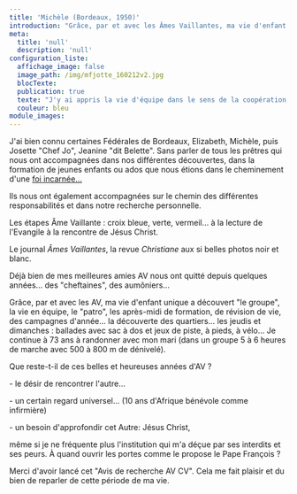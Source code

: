 ```yaml
---
title: 'Michèle (Bordeaux, 1950)'
introduction: "Grâce, par et avec les Âmes Vaillantes, ma vie d'enfant unique a découvert \"le groupe\", la vie en équipe, le \"patro\", les après-midi de formation, de révision de vie, des campagnes d'année... la découverte des quartiers... les jeudis et dimanches : ballades avec sac à dos et jeux de piste, à pieds, à vélo.."
meta:
  title: 'null'
  description: 'null'
configuration_liste:
  affichage_image: false
  image_path: /img/mfjotte_160212v2.jpg
  blocTexte:
  publication: true
  texte: "J'y ai appris la vie d'équipe dans le sens de la coopération, également le goût de l'ascèse pour soi-même, sans se comparer, ni juger les autres. J'y ai appris à voir la valeur de l'autre."
  couleur: bleu
module_images:
---
```



<div><p>J'ai bien connu certaines F&eacute;d&eacute;rales de Bordeaux, Elizabeth, Mich&egrave;le, puis Josette "Chef Jo", Jeanine "dit Belette". Sans parler de tous les pr&ecirc;tres qui nous ont accompagn&eacute;es dans nos diff&eacute;rentes d&eacute;couvertes, dans la formation de jeunes enfants ou ados que nous &eacute;tions dans le cheminement d'une <u>foi incarn&eacute;e...</u></p><p>Ils nous ont &eacute;galement accompagn&eacute;es sur le chemin des diff&eacute;rentes responsabilit&eacute;s et dans notre recherche personnelle.</p><p>Les &eacute;tapes &Acirc;me Vaillante : croix bleue, verte, vermeil... &agrave; la lecture de l'Evangile &agrave; la rencontre de J&eacute;sus Christ.</p><p>Le journal <em>&Acirc;mes Vaillantes</em>, la revue <em>Christiane </em>aux si belles photos noir et blanc.</p><p>D&eacute;j&agrave; bien de mes meilleures amies AV nous ont quitt&eacute; depuis quelques ann&eacute;es... des "cheftaines", des aum&ocirc;niers...</p><p>Gr&acirc;ce, par et avec les AV, ma vie d'enfant unique a d&eacute;couvert "le groupe", la vie en &eacute;quipe, le "patro", les apr&egrave;s-midi de formation, de r&eacute;vision de vie, des campagnes d'ann&eacute;e... la d&eacute;couverte des quartiers... les jeudis et dimanches : ballades avec sac &agrave; dos et jeux de piste, &agrave; pieds, &agrave; v&eacute;lo... Je continue &agrave; 73 ans &agrave; randonner avec mon mari (dans un groupe 5 &agrave; 6 heures de marche avec 500 &agrave; 800 m de d&eacute;nivel&eacute;).</p><p>Que reste-t-il de ces belles et heureuses ann&eacute;es d'AV ?</p><p>- le d&eacute;sir de rencontrer l'autre...</p><p>- un certain regard universel... (10 ans d'Afrique b&eacute;n&eacute;vole comme infirmi&egrave;re)</p><p>- un besoin d'approfondir cet Autre: J&eacute;sus Christ,</p><p>m&ecirc;me si je ne fr&eacute;quente plus l'institution qui m'a d&eacute;&ccedil;ue par ses interdits et ses peurs. &Agrave; quand ouvrir les portes comme le propose le Pape Fran&ccedil;ois ?</p><p>Merci d'avoir lanc&eacute; cet "Avis de recherche AV CV". Cela me fait plaisir et du bien de reparler de cette p&eacute;riode de ma vie.</p></div>

<div>&nbsp;</div>